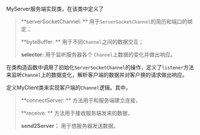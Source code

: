 MyServer服务端实现类，在该类中定义了

> **serverSocketChannel: ** 用于`ServerSocketChannel`的简历和端口的绑定；
>
> **byteBuffer: ** 用于不同`Channel`之间的数据交互；
>
> **selector:** 用于监听服务器各个 `Channel`上数据的变化并做出响应。

在类构造函数中调用了初始化`ServerSocketChannel`的操作，定义了`listener`方法来监听`Channel`上的数据变化，解析客户端的数据并对客户换的请求做出响应。


定义MyClient类来实现客户端的`Channel`逻辑。其中，

> **connectServer: ** 方法用于和服务端建立连接，
>
> **receive: ** 方法用于接收服务端发来的数据，
>
> **send2Server：** 用于想服务器发送数据。

